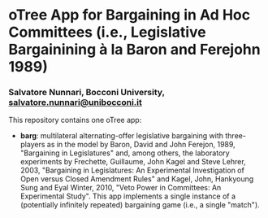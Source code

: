 # oTree App for Bargaining in Ad Hoc Committees (i.e., Legislative Bargainining à la Baron and Ferejohn 1989)
### Salvatore Nunnari, Bocconi University, salvatore.nunnari@unibocconi.it

This repository contains one oTree app:

* **barg**: multilateral alternating-offer legislative bargaining with three-players as in the model by Baron, David and John Ferejon, 1989, "Bargaining in Legislatures" 
and, among others, the laboratory experiments by Frechette, Guillaume, John Kagel and Steve Lehrer, 2003, "Bargaining in Legislatures: An Experimental Investigation of Open versus Closed Amendment Rules" and Kagel, John, Hankyoung Sung and Eyal Winter, 2010, "Veto Power in Committees: An Experimental Study".
This app implements a single instance of a (potentially infinitely repeated) bargaining game (i.e., a single "match").